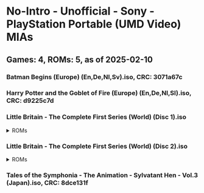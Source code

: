 # No-Intro - Unofficial - Sony - PlayStation Portable (UMD Video) MIAs
## Games: 4, ROMs: 5, as of 2025-02-10

### Batman Begins (Europe) (En,De,Nl,Sv).iso, CRC: 3071a67c
### Harry Potter and the Goblet of Fire (Europe) (En,De,Nl,Sl).iso, CRC: d9225c7d
### Little Britain - The Complete First Series (World) (Disc 1).iso
<details>
<summary>ROMs</summary>

- Little Britain - The Complete First Series (World) (Disc 1).iso, CRC: 62024746
</details>

### Little Britain - The Complete First Series (World) (Disc 2).iso
<details>
<summary>ROMs</summary>

- Little Britain - The Complete First Series (World) (Disc 2).iso, CRC: d9b09884
</details>

### Tales of the Symphonia - The Animation - Sylvatant Hen - Vol.3 (Japan).iso, CRC: 8dce131f
